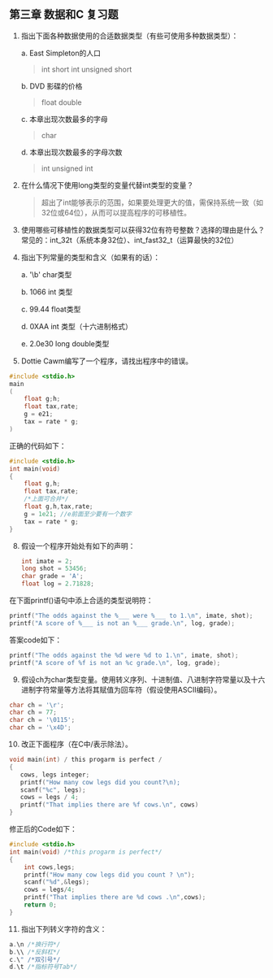 ## 第三章 数据和C 复习题

1. 指出下面各种数据使用的合适数据类型（有些可使用多种数据类型）：

    a. East Simpleton的人口 
    > int short int unsigned short

    b. DVD 影碟的价格
    > float double

    c. 本章出现次数最多的字母
    > char

    d. 本章出现次数最多的字母次数
    > int unsigned int

2. 在什么情况下使用long类型的变量代替int类型的变量？
    > 超出了int能够表示的范围，如果要处理更大的值，需保持系统一致（如32位或64位），从而可以提高程序的可移植性。

3. 使用哪些可移植性的数据类型可以获得32位有符号整数？选择的理由是什么？
常见的：int_32t（系统本身32位）、int_fast32_t（运算最快的32位）

4. 指出下列常量的类型和含义（如果有的话）：

    a. '\b' char类型 

    b. 1066 int 类型

    c. 99.44  float类型

    d. 0XAA  int 类型（十六进制格式）
    
    e. 2.0e30 long double类型

5. Dottie Cawm编写了一个程序，请找出程序中的错误。
```c
#include <stdio.h>
main
(
    float g;h;
    float tax,rate;
    g = e21;
    tax = rate * g;
)
```
正确的代码如下：
```c
#include <stdio.h>
int main(void)
{
    float g,h;
    float tax,rate;
    /*上面可合并*/
    float g,h,tax,rate;
    g = 1e21; //e前面至少要有一个数字
    tax = rate * g;
}
```
8. 假设一个程序开始处有如下的声明：
    ```c
    int imate = 2;
    long shot = 53456;
    char grade = 'A';
    float log = 2.71828;
    ```
在下面printf()语句中添上合适的类型说明符：
```c
printf("The odds against the %___ were %___ to 1.\n", imate, shot);
printf("A score of %___ is not an %___ grade.\n", log, grade);
```
答案code如下：
```c
printf("The odds against the %d were %d to 1.\n", imate, shot);
printf("A score of %f is not an %c grade.\n", log, grade);
```
9. 假设ch为char类型变量。使用转义序列、十进制值、八进制字符常量以及十六进制字符常量等方法将其赋值为回车符（假设使用ASCII编码）。
```c
char ch = '\r';
char ch = 77;
char ch = '\0115';
char ch = '\x4D';
```
10. 改正下面程序（在C中/表示除法）。
```c
void main(int) / this progarm is perfect /
{
   cows, legs integer;
   printf("How many cow legs did you count?\n);
   scanf("%c", legs);
   cows = legs / 4;
   printf("That implies there are %f cows.\n", cows)
}
```
修正后的Code如下：
```c
#include <stdio.h>
int main(void) /*this progarm is perfect*/
{
    int cows,legs;
    printf("How many cow legs did you count ? \n");
    scanf("%d",&legs);
    cows = legs/4;
    printf("That implies there are %d cows .\n",cows);
    return 0;
}
```
11. 指出下列转义字符的含义：
```c
a.\n /*换行符*/
b.\\ /*反斜杠*/
c.\" /*双引号*/
d.\t /*指标符号Tab*/
```

